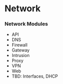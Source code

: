 # Network


### Network Modules
* API
* DNS
* Firewall
* Gateway
* Intrusion
* Proxy
* VPN
* Web 
* TBD: Interfaces, DHCP